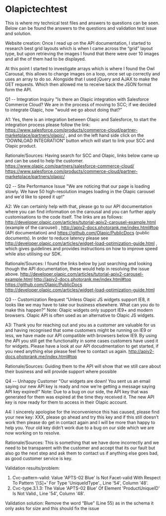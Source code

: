 # Olapictechtest
This is where my technical test files and answers to questions can be seen. Below can be found the answers to the questions and validation test issue and solution.

Website creation:
Once I read up on the API documentation, I started to research best grid layouts which is when I came across the “grid” layout type, but upon retrieving the images I found that there were over 10 images and all the of them had to be displayed.

At this point I started to investigate arrays which is where I found the Owl Carousal, this allows to change images on a loop, once set up correctly and uses an array to do so. Alongside that I used jQuery and AJAX to make the GET requests. Which then allowed me to receive back the JSON format form the API.


Q1 -- Integration Inquiry
"Is there an Olapic integration with Salesforce Commerce Cloud? We are in the process of moving to SCC; if we decided to integrate Olapic, how "would we go about doing that?”

A1: Yes, there is an integration between Olapic and Salesforce, to start the integration process please follow the link: https://www.salesforce.com/products/commerce-cloud/partner-marketplace/partners/olapic/ , and on the left hand side click on the “DOWNLOAD INTEGRATION” button which will start to link your SCC and Olapic product.

Rationale/Sources: Having search for SCC and Olapic, links below came up and can be used to help the customer.
https://www.olapic.com/partners/salesforce-commerce-cloud/ 
https://www.salesforce.com/products/commerce-cloud/partner-marketplace/partners/olapic/ 

Q2 -- Site Performance Issue
"We are noticing that our page is loading slowly. We have 50 high-resolution images loading in the Olapic carousel and we'd like to speed it up!”

A2: We can certainly help with that, please go to our API documentation where you can find information on the carousal and you can further apply customisations to the code itself. The links are as follows: http://developer.olapic.com/articles/tutorial-apiv2-carousel-example.html (example of the carousel) , http://apiv2-docs.photorank.me/index.html#top (API documentation)  and https://github.com/Olapic/PublicDocs (public documents). In order to reduce latency please see http://developer.olapic.com/articles/widget-load-optimization-guide.html , which gives guidelines and provides instructions on how to improve speed while also utilising our SDK.

Rationale/Sources: I found the links below by just searching and looking though the API documentation, these would help in resolving the issue above.
http://developer.olapic.com/articles/tutorial-apiv2-carousel-example.html
http://apiv2-docs.photorank.me/index.html#top
https://github.com/Olapic/PublicDocs
http://developer.olapic.com/articles/widget-load-optimization-guide.html 

Q3 -- Customization Request
“Unless Olapic JS widgets support IE8, it looks like we may have to take our business elsewhere. What can you do to make this happen?”
Note: Olapic widgets only support IE9+ and modern browsers. Olapic API is often used as an alternative to Olapic JS widgets.

A3: Thank you for reaching out and you as a customer are valuable for us and having recognised that some customers might be running on IE9 or less, we have made our API compatible with browsers below IE9. By using the API you still get the functionality in some cases customers have used it for widgets. Please have a look at our API docudmentation to get started, if you need anything else please feel free to contact us again.
http://apiv2-docs.photorank.me/index.html#top

Rationale/Sources: Guiding them to the API will show that we still care about their business and will provide support where possible

Q4 -- Unhappy Customer
"Our widgets are down! You sent us an email saying our new API key is ready and now we're getting a message saying API key expired!”
Note: Due to a bug on our side, the API key that was generated for them was expired at the time they received it. The new API key is now ready for them to access in their Olapic account.

A4: I sincerely apologise for the inconvenience this has caused, please find your new key: XXX, please go ahead and try this key and if this still doesn’t work then please do get in contact again and I will be more than happy to help you. Your old key didn’t work due to a bug on our side which we are now working on to resolve.

Rationale/Sources: This is something that we have done incorrectly and we need to be transparent with the customer and accept that its our fault but also go the next step and ask them to contact us if anything else goes bad, as good customer service is key.

Validation results/problem:
1.	Cvc-pattern-valid: Value 'APTS-02 Blue' Is Not Facet-valid With Respect To Pattern '[\S]+' For Type 'UniqueIdType'., Line '54', Column '48'.
2.	Cvc-type.3.1.3: The Value 'APTS-02 Blue' Of Element 'ProductUniqueID' Is Not Valid., Line '54', Column '48'.

Validation solution: Remove the word “Blue” (Line 55) as in the schema it only asks for size and this should fix the issue

